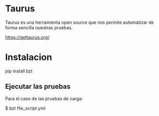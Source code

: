 # Taurus

Taurus es una herramienta open source que nos permite automatizar de forma sencilla nuestras pruebas.

https://gettaurus.org/

# Instalacion

pip install bzt

## Ejecutar las pruebas
 
 Para el caso de las pruebas de carga:

 $ bzt file_script.yml
